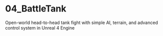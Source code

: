 # 04_BattleTank
Open-world head-to-head tank fight with simple AI, terrain, and advanced control system in Unreal 4 Engine
